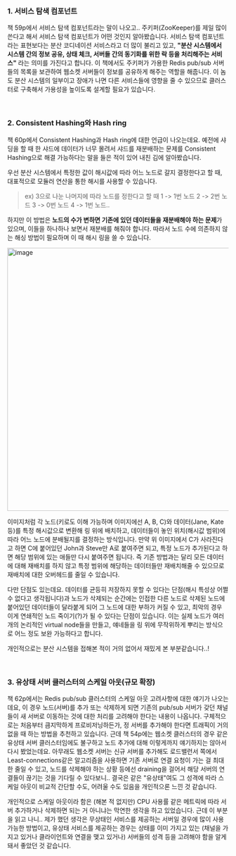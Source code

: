 
### 1. 서비스 탐색 컴포넌트
책 59p에서 서비스 탐색 컴포넌트라는 말이 나오고.. 주키퍼(ZooKeeper)를 제일 많이 쓴다고 해서 서비스 탐색 컴포넌트가 어떤 것인지 알아봤습니다. 서비스 탐색 컴포넌트라는 표현보다는 분산 코디네이션 서비스라고 더 많이 불리고 있고, **"분산 시스템에서 시스템 간의 정보 공유, 상태 체크, 서버들 간의 동기화를 위한 락 등을 처리해주는 서비스"** 라는 의미를 가진다고 합니다. 이 책에서도 주키퍼가 가용한 Redis pub/sub 서버들의 목록을 보관하여 웹소켓 서버들이 정보를 공유하게 해주는 역할을 해줍니다. 이 놈도 분산 시스템의 일부이고 장애가 나면 다른 서비스들에 영향을 줄 수 있으므로 클러스터로 구축해서 가용성을 높이도록 설계할 필요가 있습니다.

<br/>  


### 2. Consistent Hashing와 Hash ring
책 60p에서 Consistent Hashing과 Hash ring에 대한 언급이 나오는데요. 예전에 샤딩을 할 때 한 샤드에 데이터가 너무 몰려서 샤드를 재분배하는 문제를 Consistent Hashing으로 해결 가능하다는 말을 들은 적이 있어 내친 김에 알아봤습니다.

우선 분산 시스템에서 특정한 값이 해시값에 따라 어느 노드로 갈지 결정한다고 할 때, 대표적으로 모듈러 연산을 통한 해시를 사용할 수 있습니다. 

> ex) 3으로 나눈 나머지에 따라 노드를 정한다고 할 때
> 1 -> 1번 노드
> 2 -> 2번 노드
> 3 -> 0번 노드
> 4 -> 1번 노드..

하지만 이 방법은 **노드의 수가 변하면 기존에 있던 데이터들을 재분배해야 하는 문제**가 있으며, 이들을 하나하나 보면서 재분배를 해줘야 합니다. 따라서 노드 수에 의존하지 않는 해싱 방법이 필요하며 이 때 해시 링을 쓸 수 있습니다.

<img width="598" alt="image" src="https://github.com/user-attachments/assets/78cad187-df56-4720-a00c-e0ca28a0290f">

이미지처럼 각 노드(키로도 이해 가능하며 이미지에선 A, B, C)와 데이터(Jane, Kate 등)를 특정 해시값으로 변환해 링 위에 배치하고, 데이터들이 놓인 위치(해시값 범위)에 따라 어느 노드에 분배될지를 결정하는 방식입니다. 만약 위 이미지에서 C가 사라진다고 하면 C에 붙어있던 John과 Steve만 A로 붙여주면 되고, 특정 노드가 추가된다고 하면 해당 범위에 있는 애들만 다시 붙여주면 됩니다. 즉 기존 방법과는 달리 모든 데이터에 대해 재배치를 하지 않고 특정 범위에 해당하는 데이터들만 재배치해줄 수 있으므로 재배치에 대한 오버헤드를 줄일 수 있습니다.

다만 단점도 있는데요. 데이터를 균등히 저장하지 못할 수 있다는 단점(해시 특성상 어쩔 수 없다고 생각됩니다)과 노드가 삭제되는 순간에는 인접한 다른 노드로 삭제된 노드에 붙어있던 데이터들이 달라붙게 되어 그 노드에 대한 부하가 커질 수 있고, 최악의 경우 이게 연쇄적인 노드 죽이기(?)가 될 수 있다는 단점이 있습니다. 이는 실제 노드가 여러 개의 논리적인 virtual node들을 만들고, 얘네들을 링 위에 무작위하게 뿌리는 방식으로 어느 정도 보완 가능하다고 합니다.

개인적으로는 분산 시스템을 접해본 적이 거의 없어서 재밌게 본 부분같습니다..!

<br/>  

### 3. 유상태 서버 클러스터의 스케일 아웃(규모 확장)
책 62p에서는 Redis pub/sub 클러스터의 스케일 아웃 고려사항에 대한 얘기가 나오는데요, 이 경우 노드(서버)를 추가 또는 삭제하게 되면 기존의 pub/sub 서버가 갖던 채널들이 새 서버로 이동하는 것에 대한 처리를 고려해야 한다는 내용이 나옵니다. 구체적으로는 처음부터 큼지막하게 프로비저닝하든가, 정 서버를 추가해야 한다면 트래픽이 거의 없을 때 하는 방법을 추천하고 있습니다. 근데 책 54p에는 웹소켓 클러스터의 경우 같은 유상태 서버 클러스터임에도 불구하고 노드 추가에 대해 이렇게까지 얘기하지는 않아서 다시 봤었는데요. 아무래도 웹소켓 서버는 신규 서버를 추가해도 로드밸런서 쪽에서 Least-connections같은 알고리즘을 사용하면 기존 서버로 연결 요청이 가는 걸 최대한 줄일 수 있고, 노드를 삭제해야 하는 상황 등에선 draining을 걸어서 해당 서버의 연결들이 끊기는 것을 기다릴 수 있다보니..  결국은 같은 "유상태"여도 그 성격에 따라 스케일 아웃이 비교적 간단할 수도, 어려울 수도 있음을 개인적으론 느낀 것 같습니다.

 개인적으로 스케일 아웃이라 함은 (해본 적 없지만) CPU 사용률 같은 메트릭에 따라 서버 추가하거나 삭제하면 되는 거 아니냐는 막연한 생각을 하고 있었습니다. 근데 이 부분을 읽고 나니.. 제가 했던 생각은 무상태인 서비스를 제공하는 서버일 경우에 많이 사용 가능한 방법이고, 유상태 서비스를 제공하는 경우는 상태를 이미 가지고 있는 (채널을 가지고 있거나 클라이언트와 연결을 맺고 있거나) 서버들의 성격 등을 고려해야 함을 알게 돼서 좋았던 것 같습니다.

